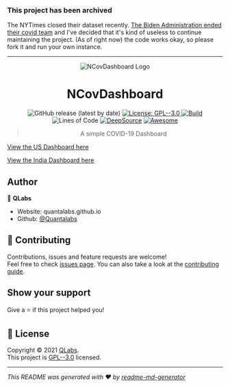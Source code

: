 ### This project has been archived
The NYTimes closed their dataset recently. [The Biden Administration ended their covid team](https://www.washingtonpost.com/politics/2023/03/22/biden-disband-covid-team/) and I've decided that it's kind of useless to continue maintaining the project. (As of right now) the code works okay, so please fork it and run your own instance. 

---

<p align='center'><img src="https://i.ibb.co/rvN91xr/Screenshot-2021-03-02-153146.jpg" alt="NCovDashboard Logo" border="0"></p>
<h1 align="center">NCovDashboard </h1>
<p align='center'>
  <img alt="GitHub release (latest by date)" src="https://img.shields.io/github/v/release/Quantalabs/NCOVDashboard">
  <a href="https://github.com/Quantalabs/NCOVDashboard/blob/main/LICENSE" target="_blank">
    <img alt="License: GPL--3.0" src="https://img.shields.io/badge/License-GPL--3.0-yellow.svg" />
  </a>
  <a href="https://github.com/Quantalabs/NCOVDashboard/actions/workflows/build.yml"><img src="https://img.shields.io/github/workflow/status/Quantalabs/NCOVDashboard/Update%20Case%20Data" alt="Build"></a>
  <img alt="Lines of Code" src="https://img.shields.io/tokei/lines/github/epispot/epispot?color=orange">
  <a href="https://deepsource.io/gh/Quantalabs/NCOVDashboard/?ref=repository-badge" target="_blank"><img alt="DeepSource" title="DeepSource" src="https://deepsource.io/gh/Quantalabs/NCOVDashboard.svg/?label=active+issues&show_trend=true"/></a>
  <a href="https://github.com/soroushchehresa/awesome-coronavirus#web-apps"><img src="https://awesome.re/badge.svg" alt="Awesome"></a>
</p>

<blockquote align='center'>A simple COVID-19 Dashboard</blockquote>

[View the US Dashboard here](https://quantalabs.github.io/NCOVDashboard/us)

[View the India Dashboard here](https://quantalabs.github.io/NCOVDashboard/India)
## Author

👤 **QLabs**

- Website: quantalabs.github.io
- Github: [@Quantalabs](https://github.com/Quantalabs)

## 🤝 Contributing

Contributions, issues and feature requests are welcome!<br />Feel free to check [issues page](https://github.com/Quantalabs/NCOVDashboard/issues). You can also take a look at the [contributing guide](https://github.com/Quantalabs/NCOVDashboard/blob/main/CONTRIBUTING.md).

## Show your support

Give a ⭐️ if this project helped you!

## 📝 License

Copyright © 2021 [QLabs](https://github.com/Quantalabs).<br />
This project is [GPL--3.0](https://github.com/Quantalabs/NCOVDashboard/blob/main/LICENSE) licensed.

---

_This README was generated with ❤️ by [readme-md-generator](https://github.com/kefranabg/readme-md-generator)_
